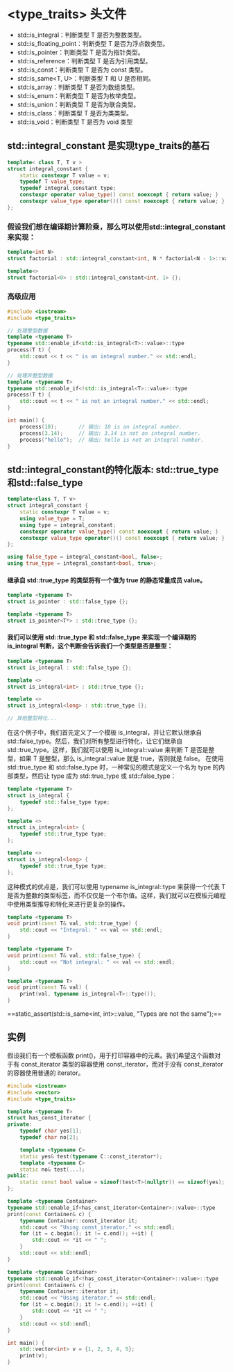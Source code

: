 


# <type_traits> 头文件

- std::is_integral<T>：判断类型 T 是否为整数类型。
- std::is_floating_point<T>：判断类型 T 是否为浮点数类型。
- std::is_pointer<T>：判断类型 T 是否为指针类型。
- std::is_reference<T>：判断类型 T 是否为引用类型。
- std::is_const<T>：判断类型 T 是否为 const 类型。
- std::is_same<T, U>：判断类型 T 和 U 是否相同。
- std::is_array<T>：判断类型 T 是否为数组类型。
- std::is_enum<T>：判断类型 T 是否为枚举类型。
- std::is_union<T>：判断类型 T 是否为联合类型。
- std::is_class<T>：判断类型 T 是否为类类型。
- std::is_void<T>：判断类型 T 是否为 void 类型



## std::integral_constant 是实现type_traits的基石
```cpp
template< class T, T v >
struct integral_constant {
    static constexpr T value = v;
    typedef T value_type;
    typedef integral_constant type; 
    constexpr operator value_type() const noexcept { return value; }
    constexpr value_type operator()() const noexcept { return value; }
};
```

### 假设我们想在编译期计算阶乘，那么可以使用std::integral_constant来实现：
```cpp
template<int N>
struct factorial : std::integral_constant<int, N * factorial<N - 1>::value> {};

template<>
struct factorial<0> : std::integral_constant<int, 1> {};
```


### 高级应用
```cpp
#include <iostream>
#include <type_traits>

// 处理整型数据
template <typename T>
typename std::enable_if<std::is_integral<T>::value>::type
process(T t) {
    std::cout << t << " is an integral number." << std::endl;
}

// 处理非整型数据
template <typename T>
typename std::enable_if<!std::is_integral<T>::value>::type
process(T t) {
    std::cout << t << " is not an integral number." << std::endl;
}

int main() {
    process(10);       // 输出: 10 is an integral number.
    process(3.14);     // 输出: 3.14 is not an integral number.
    process("hello");  // 输出: hello is not an integral number.
}
```

## std::integral_constant的特化版本: std::true_type和std::false_type
```cpp
template<class T, T v>
struct integral_constant {
    static constexpr T value = v;
    using value_type = T;
    using type = integral_constant;
    constexpr operator value_type() const noexcept { return value; }
    constexpr value_type operator()() const noexcept { return value; }
};

using false_type = integral_constant<bool, false>;
using true_type = integral_constant<bool, true>;
```
#### 继承自 std::true_type 的类型将有一个值为 true 的静态常量成员 value。
```cpp
template <typename T>
struct is_pointer : std::false_type {};

template <typename T>
struct is_pointer<T*> : std::true_type {};
```

#### 我们可以使用 std::true_type 和 std::false_type 来实现一个编译期的 is_integral 判断，这个判断会告诉我们一个类型是否是整型：
```cpp
template <typename T>
struct is_integral : std::false_type {};

template <>
struct is_integral<int> : std::true_type {};

template <>
struct is_integral<long> : std::true_type {};

// 其他整型特化...
```
在这个例子中，我们首先定义了一个模板 is_integral，并让它默认继承自 std::false_type。然后，我们对所有整型进行特化，让它们继承自 std::true_type。这样，我们就可以使用 is_integral<T>::value 来判断 T 是否是整型，如果 T 是整型，那么 is_integral<T>::value 就是 true，否则就是 false。
在使用 std::true_type 和 std::false_type 时，一种常见的模式是定义一个名为 type 的内部类型，然后让 type 成为 std::true_type 或 std::false_type：
```cpp
template <typename T>
struct is_integral {
    typedef std::false_type type;
};

template <>
struct is_integral<int> {
    typedef std::true_type type;
};

template <>
struct is_integral<long> {
    typedef std::true_type type;
};
```
这种模式的优点是，我们可以使用 typename is_integral<T>::type 来获得一个代表 T 是否为整数的类型标签，而不仅仅是一个布尔值。这样，我们就可以在模板元编程中使用类型推导和特化来进行更复杂的操作。

```cpp
template <typename T>
void print(const T& val, std::true_type) {
    std::cout << "Integral: " << val << std::endl;
}

template <typename T>
void print(const T& val, std::false_type) {
    std::cout << "Not integral: " << val << std::endl;
}

template <typename T>
void print(const T& val) {
    print(val, typename is_integral<T>::type());
}
```

==static_assert(std::is_same<int, int>::value, "Types are not the same");==

## 实例
假设我们有一个模板函数 print()，用于打印容器中的元素。我们希望这个函数对于有 const_iterator 类型的容器使用 const_iterator，而对于没有 const_iterator 的容器使用普通的 iterator。
```cpp
#include <iostream>
#include <vector>
#include <type_traits>

template <typename T>
struct has_const_iterator {
private:
    typedef char yes[1];
    typedef char no[2];

    template <typename C>
    static yes& test(typename C::const_iterator*);
    template <typename C>
    static no& test(...);
public:
    static const bool value = sizeof(test<T>(nullptr)) == sizeof(yes);
};

template <typename Container>
typename std::enable_if<has_const_iterator<Container>::value>::type
print(const Container& c) {
    typename Container::const_iterator it;
    std::cout << "Using const_iterator." << std::endl;
    for (it = c.begin(); it != c.end(); ++it) {
        std::cout << *it << " ";
    }
    std::cout << std::endl;
}

template <typename Container>
typename std::enable_if<!has_const_iterator<Container>::value>::type
print(const Container& c) {
    typename Container::iterator it;
    std::cout << "Using iterator." << std::endl;
    for (it = c.begin(); it != c.end(); ++it) {
        std::cout << *it << " ";
    }
    std::cout << std::endl;
}

int main() {
    std::vector<int> v = {1, 2, 3, 4, 5};
    print(v);
}
```